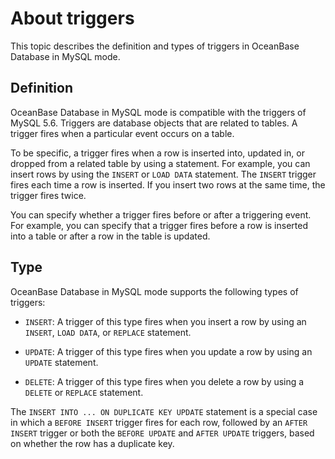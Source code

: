 # About triggers

This topic describes the definition and types of triggers in OceanBase Database in MySQL mode.

## Definition

OceanBase Database in MySQL mode is compatible with the triggers of MySQL 5.6. Triggers are database objects that are related to tables. A trigger fires when a particular event occurs on a table.

To be specific, a trigger fires when a row is inserted into, updated in, or dropped from a related table by using a statement. For example, you can insert rows by using the `INSERT` or `LOAD DATA` statement. The `INSERT` trigger fires each time a row is inserted. If you insert two rows at the same time, the trigger fires twice.

You can specify whether a trigger fires before or after a triggering event. For example, you can specify that a trigger fires before a row is inserted into a table or after a row in the table is updated.

## Type

OceanBase Database in MySQL mode supports the following types of triggers:

* `INSERT`: A trigger of this type fires when you insert a row by using an `INSERT`, `LOAD DATA`, or `REPLACE` statement.

* `UPDATE`: A trigger of this type fires when you update a row by using an `UPDATE` statement.

* `DELETE`: A trigger of this type fires when you delete a row by using a `DELETE` or `REPLACE` statement.

The `INSERT INTO ... ON DUPLICATE KEY UPDATE` statement is a special case in which a `BEFORE INSERT` trigger fires for each row, followed by an `AFTER INSERT` trigger or both the `BEFORE UPDATE` and `AFTER UPDATE` triggers, based on whether the row has a duplicate key.
